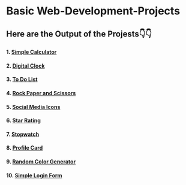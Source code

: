 # Basic Web-Development-Projects 
## Here are the Output of the Projests👇👇

#### 1. [Simple Calculator]()
#### 2. [Digital Clock]()
#### 3. [To Do List]()
#### 4. [Rock Paper and Scissors]()
#### 5. [Social Media Icons]()
#### 6. [Star Rating]()
#### 7. [Stopwatch]()
#### 8. [Profile Card]()
#### 9. [Random Color Generator]()
#### 10. [Simple Login Form]()


